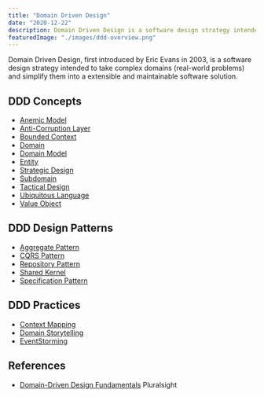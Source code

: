 ```yaml
---
title: "Domain Driven Design"
date: "2020-12-22"
description: Domain Driven Design is a software design strategy intended to take complex domains (real-world problems) and simplify them into a extensible and maintainable software solution.
featuredImage: "./images/ddd-overview.png"
---
```


Domain Driven Design, first introduced by Eric Evans in 2003, is a software design strategy intended to take complex domains (real-world problems) and simplify them into a extensible and maintainable software solution.

## DDD Concepts

- [Anemic Model](/domain-driven-design/anemic-model)
- [Anti-Corruption Layer](/domain-driven-design/anti-corruption-layer)
- [Bounded Context](/domain-driven-design/bounded-context)
- [Domain](/domain-driven-design/domain)
- [Domain Model](/domain-driven-design/domain-model)
- [Entity](/domain-driven-design/entity)
- [Strategic Design](/domain-driven-design/strategic-design)
- [Subdomain](/domain-driven-design/subdomain)
- [Tactical Design](/domain-driven-design/tactical-design)
- [Ubiquitous Language](/domain-driven-design/ubiquitous-language)
- [Value Object](/domain-driven-design/value-object)

## DDD Design Patterns

- [Aggregate Pattern](/domain-driven-design/aggregate-pattern)
- [CQRS Pattern](/design-patterns/cqrs-pattern)
- [Repository Pattern](/design-patterns/repository-pattern)
- [Shared Kernel](/domain-driven-design/shared-kernel)
- [Specification Pattern](/design-patterns/specification-pattern)

## DDD Practices

- [Context Mapping](/domain-driven-design/context-mapping)
- [Domain Storytelling](/domain-driven-design/domain-storytelling)
- [EventStorming](/domain-driven-design/eventstorming)

## References

- [Domain-Driven Design Fundamentals](https://www.pluralsight.com/courses/domain-driven-design-fundamentals) Pluralsight
